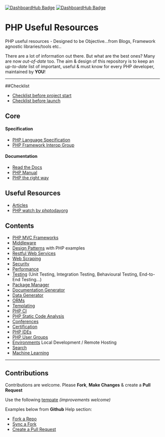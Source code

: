 [![DashboardHub Badge](http://dashboardhub.io/badge/552f7dcdcaeb17.39567168 "DashboardHub Badge")](http://dashboardhub.io/d/552f7dcdcaeb17.39567168)
[![DashboardHub Badge](http://dashboardhub.io/badge/views/552f7dcdcaeb17.39567168 "DashboardHub Badge")](http://dashboardhub.io/d/552f7dcdcaeb17.39567168)

# PHP Useful Resources

PHP useful resources - Designed to be Objective...from Blogs, Framework agnostic libraries/tools etc..

There are a lot of information out there. But what are the best ones? Many are now *out-of-date* too. The aim & design of this repository is to keep an *up-to-date* list of important, useful & must know for every PHP developer, maintained by **YOU**!

---

##Checklist

* [Checklist before project start](project-start-checklist.md)
* [Checklist before launch](online-checklist.md)

## Core

#### Specification

* [PHP Language Specification](https://github.com/php/php-langspec)
* [PHP Framework Interop Group](http://www.php-fig.org)

#### Documentation

* [Read the Docs](https://readthedocs.org)
* [PHP Manual](https://php.net/manual/en/index.php)
* [PHP the right way](http://www.phptherightway.com)

## Useful Resources

* [Articles](articles.md)
* [PHP watch by phptodayorg](https://github.com/phptodayorg/php-must-watch)

## Contents

* [PHP MVC Frameworks](/frameworks.md)
* [Middleware](/middleware.md)
* [Design Patterns](/design-patterns.md) with PHP examples
* [Restful Web Services](/restful-services.md)
* [Web Scraping](/web-scraping.md)
* [Security](/security.md)
* [Performance](/performance.md)
* [Testing](/testing.md) (Unit Testing, Integration Testing, Behavioural Testing, End-to-End Testing...)
* [Package Manager](/package-manager.md)
* [Documentation Generator](/documentation-generator.md)
* [Data Generator](/data-generator.md)
* [ORMs](/orms.md)
* [Templating](/templating.md)
* [PHP CI](/ci.md)
* [PHP Static Code Analysis](/static-code-analysis.md)
* [Conferences](/conferences.md)
* [Certification](/certification.md)
* [PHP IDEs](/ides.md)
* [PHP User Groups](/user-groups.md)
* [Environments](/environments.md) Local Development / Remote Hosting
* [Search](/search.md)
* [Machine Learning](/machine-learning.md)

---

## Contributions

Contributions are welcome. Please **Fork**, **Make Changes** & create a **Pull Request**

Use the following [tempate](_template.md) *(improvements welcome)*

Examples below from **Github** Help section:

* [Fork a Repo](https://help.github.com/articles/fork-a-repo)
* [Sync a Fork](https://help.github.com/articles/syncing-a-fork)
* [Create a Pull Request](https://help.github.com/articles/creating-a-pull-request)
